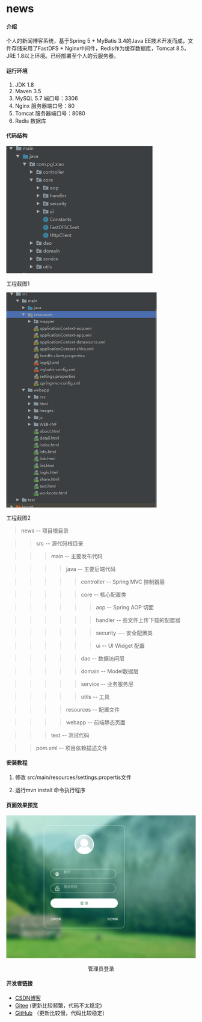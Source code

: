 # news

#### 介绍
个人的新闻博客系统，基于Spring 5 + MyBatis 3.4的Java EE技术开发而成，文件存储采用了FastDFS + Nginx中间件，Redis作为缓存数据库，Tomcat 8.5，JRE 1.8以上环境。已经部署至个人的云服务器。

#### 运行环境
1. JDK 1.8
2. Maven 3.5
3. MySQL 5.7 端口号：3306
4. Nginx 服务器端口号：80
5. Tomcat 服务器端口号：8080
6. Redis 数据库

#### 代码结构

![工程截图1](./readme/java-framework.PNG)

工程截图1

![工程截图2](./readme/html-framework.PNG)

工程截图2


> news -- 项目根目录

> > src -- 源代码根目录

> > > main -- 主要发布代码

> > > > java -- 主要后端代码

> > > > > controller -- Spring MVC 控制器层

> > > > > core -- 核心配置类

> > > > > > aop -- Spring AOP 切面

> > > > > > handler -- 些文件上传下载的配置器

> > > > > > security --- 安全配置类

> > > > > > ui -- UI Widget 配置 

> > > > > dao -- 数据访问层

> > > > > domain -- Model数据层

> > > > > service -- 业务服务层

> > > > > utils -- 工具

> > > > resources -- 配置文件

> > > > webapp -- 前端静态页面

> > > test -- 测试代码

> > pom.xml -- 项目依赖描述文件

#### 安装教程

1.  修改 src/main/resources/settings.propertis文件

2.  运行mvn install 命令执行程序

#### 页面效果预览

![管理员登录](./readme/admin.PNG)
<center>管理员登录</center>

#### 开发者链接

+ [CSDN博客](https://blog.csdn.net/qq_39694327) 
+ [Gitee](https://gitee.com/x745567172) (更新比较频繁，代码不太稳定)
+ [GitHub](https://github.com/jjva-xiao) （更新比较慢，代码比较稳定）



